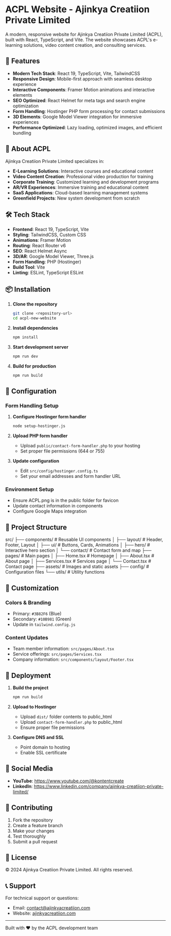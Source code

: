 # ACPL Website - Ajinkya Creatiion Private Limited

A modern, responsive website for Ajinkya Creatiion Private Limited (ACPL), built with React, TypeScript, and Vite. The website showcases ACPL's e-learning solutions, video content creation, and consulting services.

## 🚀 Features

- **Modern Tech Stack**: React 19, TypeScript, Vite, TailwindCSS
- **Responsive Design**: Mobile-first approach with seamless desktop experience
- **Interactive Components**: Framer Motion animations and interactive elements
- **SEO Optimized**: React Helmet for meta tags and search engine optimization
- **Form Handling**: Hostinger PHP form processing for contact submissions
- **3D Elements**: Google Model Viewer integration for immersive experiences
- **Performance Optimized**: Lazy loading, optimized images, and efficient bundling

## 🏢 About ACPL

Ajinkya Creatiion Private Limited specializes in:

- **E-Learning Solutions**: Interactive courses and educational content
- **Video Content Creation**: Professional video production for training
- **Corporate Training**: Customized learning and development programs
- **AR/VR Experiences**: Immersive training and educational content
- **SaaS Applications**: Cloud-based learning management systems
- **Greenfield Projects**: New system development from scratch

## 🛠️ Tech Stack

- **Frontend**: React 19, TypeScript, Vite
- **Styling**: TailwindCSS, Custom CSS
- **Animations**: Framer Motion
- **Routing**: React Router v6
- **SEO**: React Helmet Async
- **3D/AR**: Google Model Viewer, Three.js
- **Form Handling**: PHP (Hostinger)
- **Build Tool**: Vite
- **Linting**: ESLint, TypeScript ESLint

## 📦 Installation

1. **Clone the repository**

   ```bash
   git clone <repository-url>
   cd acpl-new-website
   ```

2. **Install dependencies**

   ```bash
   npm install
   ```

3. **Start development server**

   ```bash
   npm run dev
   ```

4. **Build for production**

   ```bash
   npm run build
   ```

## 🔧 Configuration

### Form Handling Setup

1. **Configure Hostinger form handler**

   ```bash
   node setup-hostinger.js
   ```

2. **Upload PHP form handler**
   - Upload `public/contact-form-handler.php` to your hosting
   - Set proper file permissions (644 or 755)

3. **Update configuration**
   - Edit `src/config/hostinger.config.ts`
   - Set your email addresses and form handler URL

### Environment Setup

- Ensure ACPL.png is in the public folder for favicon
- Update contact information in components
- Configure Google Maps integration

## 📁 Project Structure

src/
├── components/          # Reusable UI components
│   ├── layout/         # Header, Footer, Layout
│   ├── ui/             # Buttons, Cards, Animations
│   ├── hero/           # Interactive hero section
│   └── contact/        # Contact form and map
├── pages/              # Main pages
│   ├── Home.tsx        # Homepage
│   ├── About.tsx       # About page
│   ├── Services.tsx    # Services page
│   └── Contact.tsx     # Contact page
├── assets/             # Images and static assets
├── config/             # Configuration files
└── utils/              # Utility functions

## 🎨 Customization

### Colors & Branding

- Primary: `#3B82F6` (Blue)
- Secondary: `#10B981` (Green)
- Update in `tailwind.config.js`

### Content Updates

- Team member information: `src/pages/About.tsx`
- Service offerings: `src/pages/Services.tsx`
- Company information: `src/components/layout/Footer.tsx`

## 🚀 Deployment

1. **Build the project**

   ```bash
   npm run build
   ```

2. **Upload to Hostinger**
   - Upload `dist/` folder contents to public_html
   - Upload `contact-form-handler.php` to public_html
   - Ensure proper file permissions

3. **Configure DNS and SSL**
   - Point domain to hosting
   - Enable SSL certificate

## 📱 Social Media

- **YouTube**: <https://www.youtube.com/@kontentcreate>
- **LinkedIn**: <https://www.linkedin.com/company/ajinkya-creatiion-private-limited/>

## 🤝 Contributing

1. Fork the repository
2. Create a feature branch
3. Make your changes
4. Test thoroughly
5. Submit a pull request

## 📄 License

© 2024 Ajinkya Creatiion Private Limited. All rights reserved.

## 📞 Support

For technical support or questions:

- Email: <contact@ajinkyacreatiion.com>
- Website: [ajinkyacreatiion.com](https://ajinkyacreatiion.com)

---

Built with ❤️ by the ACPL development team
